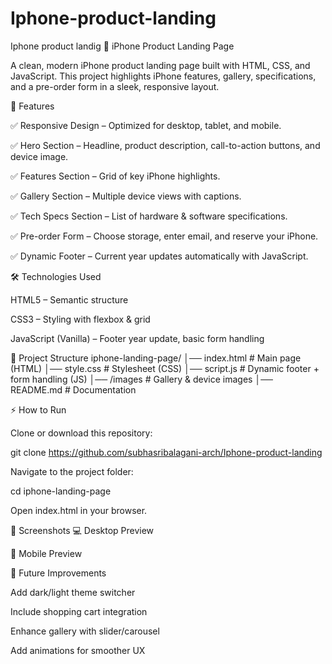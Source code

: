 # Iphone-product-landing
Iphone product landig 
📱 iPhone Product Landing Page

A clean, modern iPhone product landing page built with HTML, CSS, and JavaScript.
This project highlights iPhone features, gallery, specifications, and a pre-order form in a sleek, responsive layout.

🚀 Features

✅ Responsive Design – Optimized for desktop, tablet, and mobile.

✅ Hero Section – Headline, product description, call-to-action buttons, and device image.

✅ Features Section – Grid of key iPhone highlights.

✅ Gallery Section – Multiple device views with captions.

✅ Tech Specs Section – List of hardware & software specifications.

✅ Pre-order Form – Choose storage, enter email, and reserve your iPhone.

✅ Dynamic Footer – Current year updates automatically with JavaScript.

🛠️ Technologies Used

HTML5 – Semantic structure

CSS3 – Styling with flexbox & grid

JavaScript (Vanilla) – Footer year update, basic form handling

📂 Project Structure
iphone-landing-page/
│── index.html       # Main page (HTML)
│── style.css        # Stylesheet (CSS)
│── script.js        # Dynamic footer + form handling (JS)
│── /images          # Gallery & device images
│── README.md        # Documentation

⚡ How to Run

Clone or download this repository:

git clone  https://github.com/subhasribalagani-arch/Iphone-product-landing


Navigate to the project folder:

cd iphone-landing-page


Open index.html in your browser.

📸 Screenshots
💻 Desktop Preview

📱 Mobile Preview

🎯 Future Improvements

Add dark/light theme switcher

Include shopping cart integration

Enhance gallery with slider/carousel

Add animations for smoother UX
